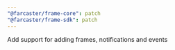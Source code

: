 ```yaml
---
"@farcaster/frame-core": patch
"@farcaster/frame-sdk": patch
---
```


Add support for adding frames, notifications and events
